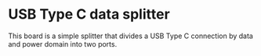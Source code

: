 USB Type C data splitter
========================

This board is a simple splitter that divides a USB Type C connection by data and power domain into two ports.

